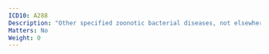 ```yaml
---
ICD10: A288
Description: "Other specified zoonotic bacterial diseases, not elsewhere classified"
Matters: No
Weight: 0
---
```


